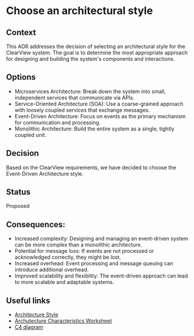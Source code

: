 # Choose an architectural style

## Context
This ADR addresses the decision of selecting an architectural style for the ClearView system. The goal is to determine the most appropriate approach for designing and building the system's components and interactions.

## Options
* Microservices Architecture: Break down the system into small, independent services that communicate via APIs.
* Service-Oriented Architecture (SOA): Use a coarse-grained approach with loosely coupled services that exchange messages.
* Event-Driven Architecture: Focus on events as the primary mechanism for communication and processing.
* Monolithic Architecture: Build the entire system as a single, tightly coupled unit.

## Decision
Based on the ClearView requirements, we have decided to choose the Event-Driven Architecture style.

## Status
Proposed

## Consequences:
* Increased complexity: Designing and managing an event-driven system can be more complex than a monolithic architecture.
* Potential for message loss: If events are not processed or acknowledged correctly, they might be lost.
* Increased overhead: Event processing and message queuing can introduce additional overhead.
* Improved scalability and flexibility: The event-driven approach can lead to more scalable and adaptable systems.

## Useful links 
- [Architecture Style](https://github.com/octaviaah/ClearView/blob/main/2.ArchitectureVisualization/ArchitectureStyle.md)
- [Archutecture Characteristics Worksheet](https://github.com/octaviaah/ClearView/blob/main/2.ArchitectureVisualization/ArchitectureCharacteristicsWorksheet.png)
- [C4 diagram](https://github.com/octaviaah/ClearView/blob/main/2.ArchitectureVisualization/C4Diagram.md)

